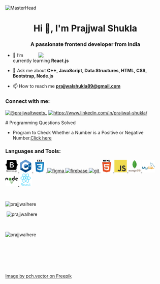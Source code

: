 
![MasterHead](https://img.freepik.com/free-vector/team-programmers-working-program-code-with-laptops-teamwork-male-female-professional-testers-coders-flat-vector-illustration-software-development-programming-lesson-concept_74855-22051.jpg?t=st=1709445013~exp=1709448613~hmac=7a100b9b9c4ca4afb4d3279682a57033a5cd80abe580ade19c7a12d67119b7e8&w=1060)
<h1 align="center">Hi 👋, I'm Prajjwal Shukla</h1>
<h3 align="center">A passionate frontend developer from India</h3>
<img src="https://static.wixstatic.com/media/bbe642_62414e50bef34ce28db1afabf55f17ec~mv2.gif" align="right" width="400"/>

- 🌱 I’m currently learning **React.js**

- 💬 Ask me about **C++, JavaScript, Data Structures, HTML, CSS, Bootstrap, Node.js**

- 📫 How to reach me **prajjwalshukla89@gmail.com**

<h3 align="left">Connect with me:</h3>
<p align="left">
<a href="https://twitter.com/@prajjwaltweets_" target="blank"><img align="center" src="https://raw.githubusercontent.com/rahuldkjain/github-profile-readme-generator/master/src/images/icons/Social/twitter.svg" alt="@prajjwaltweets_" height="30" width="40" /></a>
<a href="https://linkedin.com/in/https://www.linkedin.com/in/prajjwal-shukla/" target="blank"><img align="center" src="https://raw.githubusercontent.com/rahuldkjain/github-profile-readme-generator/master/src/images/icons/Social/linked-in-alt.svg" alt="https://www.linkedin.com/in/prajjwal-shukla/" height="30" width="40" /></a>
</p>
# Programming Questions Solved

-  Program to Check Whether a Number is a Positive or Negative Number.<a href="https://ide.geeksforgeeks.org/online-cpp-compiler/8b8fdb38-cd63-48e4-99f6-e9cc342e99f5">Click here</a>

<h3 align="left">Languages and Tools:</h3>
<p align="left"> <a href="https://getbootstrap.com" target="_blank" rel="noreferrer"> <img src="https://raw.githubusercontent.com/devicons/devicon/master/icons/bootstrap/bootstrap-plain-wordmark.svg" alt="bootstrap" width="40" height="40"/> </a> <a href="https://www.w3schools.com/cpp/" target="_blank" rel="noreferrer"> <img src="https://raw.githubusercontent.com/devicons/devicon/master/icons/cplusplus/cplusplus-original.svg" alt="cplusplus" width="40" height="40"/> </a> <a href="https://www.w3schools.com/css/" target="_blank" rel="noreferrer"> <img src="https://raw.githubusercontent.com/devicons/devicon/master/icons/css3/css3-original-wordmark.svg" alt="css3" width="40" height="40"/> </a> <a href="https://www.figma.com/" target="_blank" rel="noreferrer"> <img src="https://www.vectorlogo.zone/logos/figma/figma-icon.svg" alt="figma" width="40" height="40"/> </a> <a href="https://firebase.google.com/" target="_blank" rel="noreferrer"> <img src="https://www.vectorlogo.zone/logos/firebase/firebase-icon.svg" alt="firebase" width="40" height="40"/> </a> <a href="https://git-scm.com/" target="_blank" rel="noreferrer"> <img src="https://www.vectorlogo.zone/logos/git-scm/git-scm-icon.svg" alt="git" width="40" height="40"/> </a> <a href="https://www.w3.org/html/" target="_blank" rel="noreferrer"> <img src="https://raw.githubusercontent.com/devicons/devicon/master/icons/html5/html5-original-wordmark.svg" alt="html5" width="40" height="40"/> </a> <a href="https://developer.mozilla.org/en-US/docs/Web/JavaScript" target="_blank" rel="noreferrer"> <img src="https://raw.githubusercontent.com/devicons/devicon/master/icons/javascript/javascript-original.svg" alt="javascript" width="40" height="40"/> </a> <a href="https://www.mongodb.com/" target="_blank" rel="noreferrer"> <img src="https://raw.githubusercontent.com/devicons/devicon/master/icons/mongodb/mongodb-original-wordmark.svg" alt="mongodb" width="40" height="40"/> </a> <a href="https://www.mysql.com/" target="_blank" rel="noreferrer"> <img src="https://raw.githubusercontent.com/devicons/devicon/master/icons/mysql/mysql-original-wordmark.svg" alt="mysql" width="40" height="40"/> </a> <a href="https://nodejs.org" target="_blank" rel="noreferrer"> <img src="https://raw.githubusercontent.com/devicons/devicon/master/icons/nodejs/nodejs-original-wordmark.svg" alt="nodejs" width="40" height="40"/> </a> <a href="https://reactjs.org/" target="_blank" rel="noreferrer"> <img src="https://raw.githubusercontent.com/devicons/devicon/master/icons/react/react-original-wordmark.svg" alt="react" width="40" height="40"/> </a> </p>

<br/>

<p><img align="left" src="https://github-readme-stats.vercel.app/api/top-langs?username=prajjwalhere&show_icons=true&locale=en&layout=compact" alt="prajjwalhere" /></p>

<br/>

<p>&nbsp;<img align="center" src="https://github-readme-stats.vercel.app/api?username=prajjwalhere&show_icons=true&locale=en" alt="prajjwalhere" /></p>

<br/>

<p><img align="center" src="https://github-readme-streak-stats.herokuapp.com/?user=prajjwalhere&" alt="prajjwalhere" /></p>

<br/>








<br/>
<br/>
<br/>
<br/>


<a href="https://www.freepik.com/free-vector/team-programmers-working-program-code-with-laptops-teamwork-male-female-professional-testers-coders-flat-vector-illustration-software-development-programming-lesson-concept_22344038.htm#fromView=search&page=1&position=4&uuid=7630565f-005d-44f7-b100-e89703181560">Image by pch.vector on Freepik</a>



<!--
**prajjwalhere/prajjwalhere** is a ✨ _special_ ✨ repository because its `README.md` (this file) appears on your GitHub profile.

Here are some ideas to get you started:

- 🔭 I’m currently working on ...
- 🌱 I’m currently learning ...
- 👯 I’m looking to collaborate on ...
- 🤔 I’m looking for help with ...
- 💬 Ask me about ...
- 📫 How to reach me: ...
- 😄 Pronouns: ...
- ⚡ Fun fact: ...
-->

